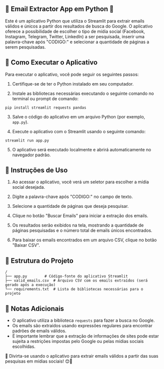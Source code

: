 ## 📝 Email Extractor App em Python 📧

Este é um aplicativo Python que utiliza o Streamlit para extrair emails válidos e únicos a partir dos resultados de busca do Google. O aplicativo oferece a possibilidade de escolher o tipo de mídia social (Facebook, Instagram, Telegram, Twitter, LinkedIn) a ser pesquisada, inserir uma palavra-chave após "CODIGO:" e selecionar a quantidade de páginas a serem pesquisadas.

## 🚀 Como Executar o Aplicativo

Para executar o aplicativo, você pode seguir os seguintes passos:

1. Certifique-se de ter o Python instalado em seu computador.

2. Instale as bibliotecas necessárias executando o seguinte comando no terminal ou prompt de comando:

```
pip install streamlit requests pandas
```

3. Salve o código do aplicativo em um arquivo Python (por exemplo, `app.py`).

4. Execute o aplicativo com o Streamlit usando o seguinte comando:

```
streamlit run app.py
```

5. O aplicativo será executado localmente e abrirá automaticamente no navegador padrão.

## 📝 Instruções de Uso

1. Ao acessar o aplicativo, você verá um seletor para escolher a mídia social desejada.

2. Digite a palavra-chave após "CODIGO:" no campo de texto.

3. Selecione a quantidade de páginas que deseja pesquisar.

4. Clique no botão "Buscar Emails" para iniciar a extração dos emails.

5. Os resultados serão exibidos na tela, mostrando a quantidade de páginas pesquisadas e o número total de emails únicos encontrados.

6. Para baixar os emails encontrados em um arquivo CSV, clique no botão "Baixar CSV".

## 📁 Estrutura do Projeto

```
/
├── app.py        # Código-fonte do aplicativo Streamlit
├── valid_emails.csv  # Arquivo CSV com os emails extraídos (será gerado após a execução)
└── requirements.txt  # Lista de bibliotecas necessárias para o projeto
```

## 📝 Notas Adicionais

- O aplicativo utiliza a biblioteca `requests` para fazer a busca no Google.
- Os emails são extraídos usando expressões regulares para encontrar padrões de emails válidos.
- É importante lembrar que a extração de informações de sites pode estar sujeita a restrições impostas pelo Google ou pelas mídias sociais escolhidas.

🚀 Divirta-se usando o aplicativo para extrair emails válidos a partir das suas pesquisas em mídias sociais! 😊📧
